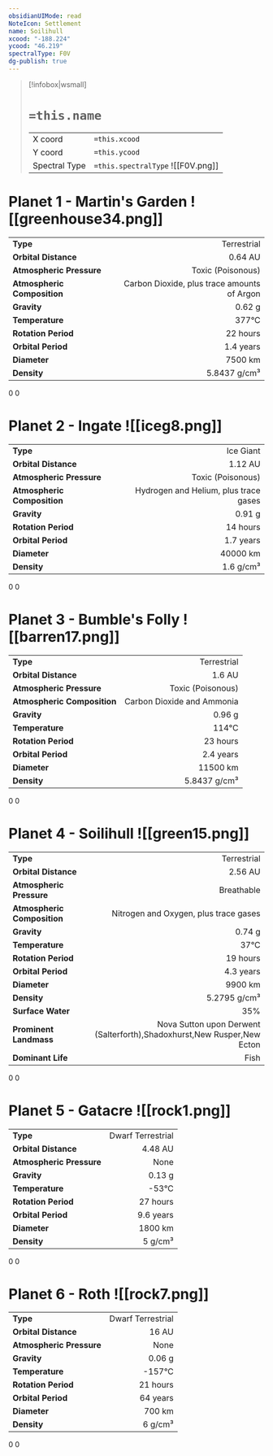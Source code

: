 ```yaml
---
obsidianUIMode: read
NoteIcon: Settlement
name: Soilihull
xcood: "-188.224"
ycood: "46.219"
spectralType: F0V
dg-publish: true
---
```

> [!infobox|wsmall]
> # `=this.name`
> | | |
> | - | - |
> | X coord | `=this.xcood` |
> | Y coord| `=this.ycood` |
> | Spectral Type | `=this.spectralType` ![[F0V.png]] |

# Planet 1 - Martin's Garden ![[greenhouse34.png]]
|                             |                           |
| --------------------------- | -------------------------:|
| **Type**                    |             Terrestrial |
| **Orbital Distance**        |   0.64 AU |
| **Atmospheric Pressure**    |       Toxic (Poisonous) |
| **Atmospheric Composition** |      Carbon Dioxide, plus trace amounts of Argon |
| **Gravity**                 |        0.62 g |
| **Temperature**             |    377°C |
| **Rotation Period**         |  22 hours |
| **Orbital Period** | 1.4 years |
| **Diameter**                |      7500 km | 
| **Density**                 |    5.8437 g/cm³ |



0
0



# Planet 2 - Ingate ![[iceg8.png]]
|                             |                           |
| --------------------------- | -------------------------:|
| **Type**                    |             Ice Giant |
| **Orbital Distance**        |   1.12 AU |
| **Atmospheric Pressure**    |       Toxic (Poisonous) |
| **Atmospheric Composition** |      Hydrogen and Helium, plus trace gases |
| **Gravity**                 |        0.91 g |
| **Rotation Period**         |  14 hours |
| **Orbital Period** | 1.7 years |
| **Diameter**                |      40000 km | 
| **Density**                 |    1.6 g/cm³ |



0
0



# Planet 3 - Bumble's Folly ![[barren17.png]]
|                             |                           |
| --------------------------- | -------------------------:|
| **Type**                    |             Terrestrial |
| **Orbital Distance**        |   1.6 AU |
| **Atmospheric Pressure**    |       Toxic (Poisonous) |
| **Atmospheric Composition** |      Carbon Dioxide and Ammonia |
| **Gravity**                 |        0.96 g |
| **Temperature**             |    114°C |
| **Rotation Period**         |  23 hours |
| **Orbital Period** | 2.4 years |
| **Diameter**                |      11500 km | 
| **Density**                 |    5.8437 g/cm³ |



0
0



# Planet 4 - Soilihull ![[green15.png]]
|                             |                           |
| --------------------------- | -------------------------:|
| **Type**                    |             Terrestrial |
| **Orbital Distance**        |   2.56 AU |
| **Atmospheric Pressure**    |       Breathable |
| **Atmospheric Composition** |      Nitrogen and Oxygen, plus trace gases |
| **Gravity**                 |        0.74 g |
| **Temperature**             |    37°C |
| **Rotation Period**         |  19 hours |
| **Orbital Period** | 4.3 years |
| **Diameter**                |      9900 km | 
| **Density**                 |    5.2795 g/cm³ |
| **Surface Water**           |           35% | 
| **Prominent Landmass**      |         Nova Sutton upon Derwent (Salterforth),Shadoxhurst,New Rusper,New Ecton | 
| **Dominant Life**           |         Fish |



0
0



# Planet 5 - Gatacre ![[rock1.png]]
|                             |                           |
| --------------------------- | -------------------------:|
| **Type**                    |             Dwarf Terrestrial |
| **Orbital Distance**        |   4.48 AU |
| **Atmospheric Pressure**    |       None |
| **Gravity**                 |        0.13 g |
| **Temperature**             |    -53°C |
| **Rotation Period**         |  27 hours |
| **Orbital Period** | 9.6 years |
| **Diameter**                |      1800 km | 
| **Density**                 |    5 g/cm³ |



0
0



# Planet 6 - Roth ![[rock7.png]]
|                             |                           |
| --------------------------- | -------------------------:|
| **Type**                    |             Dwarf Terrestrial |
| **Orbital Distance**        |   16 AU |
| **Atmospheric Pressure**    |       None |
| **Gravity**                 |        0.06 g |
| **Temperature**             |    -157°C |
| **Rotation Period**         |  21 hours |
| **Orbital Period** | 64 years |
| **Diameter**                |      700 km | 
| **Density**                 |    6 g/cm³ |



0
0



